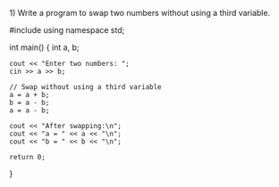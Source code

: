 1) Write a program to swap two numbers without using a third variable.


#include <iostream>
using namespace std;

int main() {
    int a, b;

    cout << "Enter two numbers: ";
    cin >> a >> b;

    // Swap without using a third variable
    a = a + b;
    b = a - b;
    a = a - b;

    cout << "After swapping:\n";
    cout << "a = " << a << "\n";
    cout << "b = " << b << "\n";

    return 0;
}